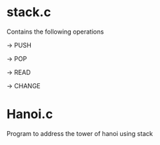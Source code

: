 # stack.c

Contains the following operations

-> PUSH

-> POP

-> READ

-> CHANGE

# Hanoi.c

Program to address the tower of hanoi using stack

